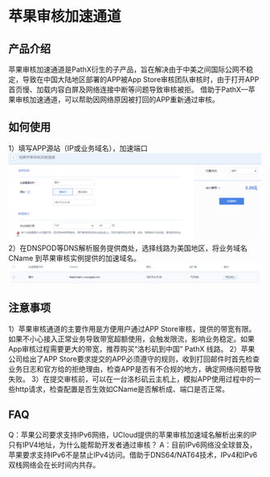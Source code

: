 # 苹果审核加速通道



## 产品介绍

苹果审核加速通道是PathX衍生的子产品，旨在解决由于中美之间国际公网不稳定，导致在中国大陆地区部署的APP被App Store审核团队审核时，由于打开APP首页慢、加载内容白屏及网络连接中断等问题导致审核被拒。
借助于PathX—苹果审核加速通道，可以帮助因网络原因被打回的APP重新通过审核。

## 如何使用

1）填写APP源站（IP或业务域名），加速端口 ![](/images/apple-20180717.png)
2）在DNSPOD等DNS解析服务提供商处，选择线路为美国地区，将业务域名 CName 到苹果审核实例提供的加速域名。
![](/images/apple-20180717_2.png)

## 注意事项

1）苹果审核通道的主要作用是方便用户通过APP Store审核，提供的带宽有限。如果不小心接入正常业务导致带宽超额使用，会触发限流，影响业务稳定。如果App审核过程需要更大的带宽，推荐购买“洛杉矶到中国” PathX 线路。
2）苹果公司给出了APP Store要求提交的APP必须遵守的规则，收到打回邮件时首先检查业务日志和官方给的拒绝理由，检查APP是否有不合规的地方，确定网络问题导致失败。
3）在提交审核前，可以在一台洛杉矶云主机上，模拟APP使用过程中的一些http请求，检查配置是否生效如CName是否解析成、端口是否正常。

## FAQ
Q：苹果公司要求支持IPv6网络，UCloud提供的苹果审核加速域名解析出来的IP只有IPV4地址，为什么能帮助开发者通过审核？
A：目前IPv6网络没全球普及，苹果要求支持IPv6不是禁止IPv4访问。借助于DNS64/NAT64技术，IPv4和IPv6双栈网络会在长时间内共存。
